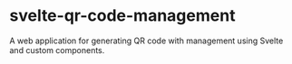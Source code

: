# svelte-qr-code-management
A web application for generating QR code with management using Svelte and custom components.
